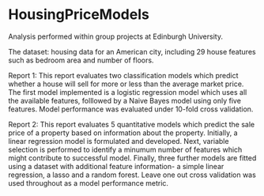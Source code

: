 # HousingPriceModels
Analysis performed within group projects at Edinburgh University. 

The dataset: housing data for an American city, including 29 house features such as bedroom area and number of floors. 

Report 1: This report evaluates two classification models which predict whether a house will sell for more or less than the average market price. The first model implemented is a logistic regression model which uses all the available features, folllowed by a Naive Bayes model using only five features. Model performance was evaluated under 10-fold cross validation. 

Report 2: This report evaluates 5 quantitative models which predict the sale price of a property based on information about the property. Initially, a linear regression model is formulated and developed. Next, variable selection is performed to identify a minumum number of features which might contribute to successful model. Finally, three further models are fitted using a dataset with additional feature information- a simple linear regression, a lasso and a random forest. Leave one out cross validation was used throughout as a model performance metric. 

